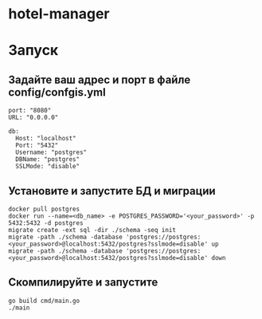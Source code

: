 # hotel-manager

# Запуск
## Задайте ваш адрес и порт в файле config/confgis.yml
```
port: "8080"
URL: "0.0.0.0"

db:
  Host: "localhost"
  Port: "5432"
  Username: "postgres"
  DBName: "postgres"
  SSLMode: "disable"

```
## Установите и запустите БД и миграции
```
docker pull postgres
docker run --name=<db_name> -e POSTGRES_PASSWORD='<your_password>' -p 5432:5432 -d postgres
migrate create -ext sql -dir ./schema -seq init
migrate -path ./schema -database 'postgres://postgres:<your_password>@localhost:5432/postgres?sslmode=disable' up
migrate -path ./schema -database 'postgres://postgres:<your_password>@localhost:5432/postgres?sslmode=disable' down
```
## Скомпилируйте и запустите
```
go build cmd/main.go
./main
```

